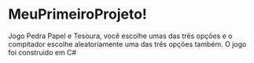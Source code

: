 # MeuPrimeiroProjeto!

Jogo Pedra Papel e Tesoura, você escolhe umas das três opções e o compitador escolhe aleatoriamente uma das três opções também.
O jogo foi construido em C#


